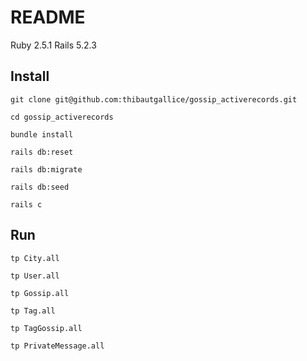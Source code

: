 # README
Ruby 2.5.1
Rails 5.2.3

## Install

`git clone git@github.com:thibautgallice/gossip_activerecords.git`

`cd gossip_activerecords`

`bundle install`

`rails db:reset`

`rails db:migrate`

`rails db:seed`

`rails c`


## Run

`tp City.all`

`tp User.all`

`tp Gossip.all`

`tp Tag.all`

`tp TagGossip.all`

`tp PrivateMessage.all`
